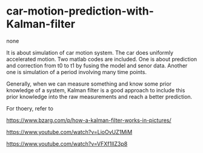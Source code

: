# car-motion-prediction-with-Kalman-filter
none

It is about simulation of car motion system. The car does uniformly accelerated motion.
Two matlab codes are included. One is about prediction and correction from t0 to t1 by fusing the model and senor data. Another one is simulation of a period involving many time points.

Generally, when we can measure something and know some prior knowledge of a system, Kalman filter is a good approach to include this prior knowledge into the raw measurements and reach a better prediction.

For thoery, refer to

https://www.bzarg.com/p/how-a-kalman-filter-works-in-pictures/

https://www.youtube.com/watch?v=LioOvUZ1MiM

https://www.youtube.com/watch?v=VFXf1lIZ3p8


